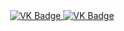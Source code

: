 <div id="badges" align ="center">
  <a href= "https://vk.com/Георгий">
     <img src="https://img.shields.io/badge/VK-blue?style=for-the-badge&logo=VK&logoColor=white" alt="VK Badge"/>
    </a>
    <a href= "https://mail.google.com/mail/u/0/#inbox">
      <img src="https://img.shields.io/badge/Email-red?style=for-the-badge&logo=Gmail&logoColor=white" alt="VK Badge"/>
    </a>
  </div>

     
  
